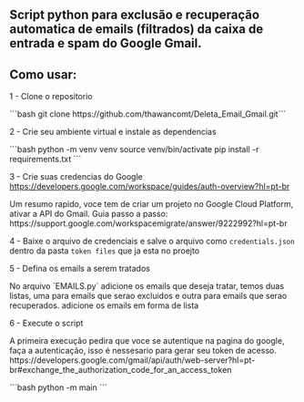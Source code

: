 
 
<h2>Script python para exclusão e recuperação automatica de emails (filtrados) da caixa de entrada e spam do Google Gmail.
</h2>

<h2>Como usar: </h2>

<span> 1 - Clone o repositorio </span>
<p>
    ```bash
    git clone https://github.com/thawancomt/Deleta_Email_Gmail.git```
</p>

<span> 2 - Crie seu ambiente virtual e instale as dependencias </span>
<p>
    ```bash
    python -m venv venv
    source venv/bin/activate
    pip install -r requirements.txt
    ```
</p>

<span> 3 - Crie suas credencias do Google https://developers.google.com/workspace/guides/auth-overview?hl=pt-br </span>
<p>
    Um resumo rapido, voce tem de criar um projeto no Google Cloud Platform, ativar a API do Gmail.
    Guia passo a passo: https://support.google.com/workspacemigrate/answer/9222992?hl=pt-br
</p>

<span> 4 - Baixe o arquivo de credenciais e salve o arquivo como `credentials.json` dentro da pasta `token files` que ja esta no proejto </span>

<span> 5 - Defina os emails a serem tratados </span>
<p>
    No arquivo `EMAILS.py` adicione os emails que deseja tratar, temos duas listas, uma para emails que serao excluidos e outra para emails que serao recuperados.
    adicione os emails em forma de lista
</p>

<span> 6 - Execute o script </span>
<p>A primeira execução pedira que voce se autentique na pagina do google, faça a autenticação, isso é nessesario para gerar seu token de acesso. https://developers.google.com/gmail/api/auth/web-server?hl=pt-br#exchange_the_authorization_code_for_an_access_token</p>
<p>
    ```bash
    python -m main
    ```
</p>